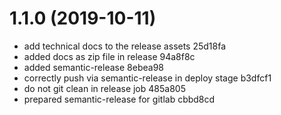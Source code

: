# 1.1.0 (2019-10-11)


* add technical docs to the release assets 25d18fa
* added docs as zip file in release 94a8f8c
* added semantic-release 8ebea98
* correctly push via semantic-release in deploy stage b3dfcf1
* do not git clean in release job 485a805
* prepared semantic-release for gitlab cbbd8cd
